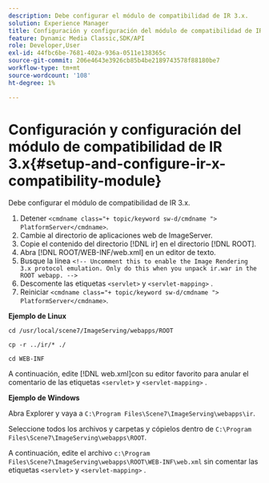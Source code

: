 ```yaml
---
description: Debe configurar el módulo de compatibilidad de IR 3.x.
solution: Experience Manager
title: Configuración y configuración del módulo de compatibilidad de IR 3.x
feature: Dynamic Media Classic,SDK/API
role: Developer,User
exl-id: 44fbc6be-7681-402a-936a-0511e138365c
source-git-commit: 206e4643e3926cb85b4be2189743578f88180be7
workflow-type: tm+mt
source-wordcount: '108'
ht-degree: 1%

---
```


# Configuración y configuración del módulo de compatibilidad de IR 3.x{#setup-and-configure-ir-x-compatibility-module}

Debe configurar el módulo de compatibilidad de IR 3.x.

1. Detener `<cmdname class="+ topic/keyword sw-d/cmdname ">  PlatformServer</cmdname>`.
1. Cambie al directorio de aplicaciones web de ImageServer.
1. Copie el contenido del directorio [!DNL ir] en el directorio [!DNL ROOT].
1. Abra [!DNL ROOT/WEB-INF/web.xml] en un editor de texto.
1. Busque la línea `<!-- Uncomment this to enable the Image Rendering 3.x protocol emulation. Only do this when you unpack ir.war in the ROOT webapp. -->`
1. Descomente las etiquetas `<servlet>` y `<servlet-mapping>` .
1. Reiniciar `<cmdname class="+ topic/keyword sw-d/cmdname ">  PlatformServer</cmdname>`.

**Ejemplo de Linux**

`cd /usr/local/scene7/ImageServing/webapps/ROOT`

`cp -r ../ir/* ./`

`cd WEB-INF`

A continuación, edite [!DNL web.xml]con su editor favorito para anular el comentario de las etiquetas `<servlet>` y `<servlet-mapping>` .

**Ejemplo de Windows**

Abra Explorer y vaya a `C:\Program Files\Scene7\ImageServing\webapps\ir`.

Seleccione todos los archivos y carpetas y cópielos dentro de `C:\Program Files\Scene7\ImageServing\webapps\ROOT`.

A continuación, edite el archivo `c:\Program Files\Scene7\ImageServing\webapps\ROOT\WEB-INF\web.xml` sin comentar las etiquetas `<servlet>` y `<servlet-mapping>` .
